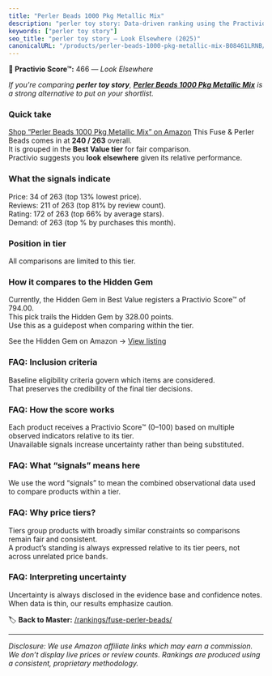 ```yaml
---
title: "Perler Beads 1000 Pkg Metallic Mix"
description: "perler toy story: Data-driven ranking using the Practivio Score™. Positioned by quality, value, demand, findability, momentum."
keywords: ["perler toy story"]
seo_title: "perler toy story — Look Elsewhere (2025)"
canonicalURL: "/products/perler-beads-1000-pkg-metallic-mix-B08461LRNB/"
---
```


**🚫 Practivio Score™:** 466 — _Look Elsewhere_


*If you're comparing **perler toy story**, **[Perler Beads 1000 Pkg Metallic Mix](https://www.amazon.com/dp/B08461LRNB?tag=practivio-20)** is a strong alternative to put on your shortlist.*
### Quick take
[Shop “Perler Beads 1000 Pkg Metallic Mix” on Amazon](https://www.amazon.com/dp/B08461LRNB?tag=practivio-20)
This Fuse & Perler Beads comes in at **240 / 263** overall.  
It is grouped in the **Best Value tier** for fair comparison.  
Practivio suggests you **look elsewhere** given its relative performance.

### What the signals indicate
Price: 34 of 263 (top 13% lowest price).  
Reviews: 211 of 263 (top 81% by review count).  
Rating: 172 of 263 (top 66% by average stars).  
Demand:  of 263 (top % by purchases this month).

### Position in tier
All comparisons are limited to this tier.

### How it compares to the Hidden Gem
Currently, the Hidden Gem in Best Value registers a Practivio Score™ of 794.00.  
This pick trails the Hidden Gem by 328.00 points.  
Use this as a guidepost when comparing within the tier.  

See the Hidden Gem on Amazon → [View listing](https://www.amazon.com/dp/B004EHYGNC?tag=practivio-20)

### FAQ: Inclusion criteria
Baseline eligibility criteria govern which items are considered.  
That preserves the credibility of the final tier decisions.

### FAQ: How the score works
Each product receives a Practivio Score™ (0–100) based on multiple observed indicators relative to its tier.  
Unavailable signals increase uncertainty rather than being substituted.

### FAQ: What “signals” means here
We use the word “signals” to mean the combined observational data used to compare products within a tier.

### FAQ: Why price tiers?
Tiers group products with broadly similar constraints so comparisons remain fair and consistent.  
A product’s standing is always expressed relative to its tier peers, not across unrelated price bands.

### FAQ: Interpreting uncertainty
Uncertainty is always disclosed in the evidence base and confidence notes.  
When data is thin, our results emphasize caution.


🏷️ **Back to Master:** [/rankings/fuse-perler-beads/](/rankings/fuse-perler-beads/)

---
_Disclosure: We use Amazon affiliate links which may earn a commission. We don’t display live prices or review counts. Rankings are produced using a consistent, proprietary methodology._
